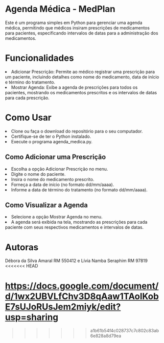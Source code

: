 # Agenda Médica - MedPlan
Este é um programa simples em Python para gerenciar uma agenda médica, permitindo que médicos insiram prescrições de medicamentos para pacientes, especificando intervalos de datas para a administração dos medicamentos.

# Funcionalidades
<li>Adicionar Prescrição: Permite ao médico registrar uma prescrição para um paciente, incluindo detalhes como nome do medicamento, data de início e término do tratamento.</li>
<li>Mostrar Agenda: Exibe a agenda de prescrições para todos os pacientes, mostrando os medicamentos prescritos e os intervalos de datas para cada prescrição.</li>

# Como Usar
<li>Clone ou faça o download do repositório para o seu computador.</li>
<li>Certifique-se de ter o Python instalado.</li>
<li>Execute o programa agenda_medica.py.</li>

<h2>Como Adicionar uma Prescrição</h2>
<li>Escolha a opção Adicionar Prescrição no menu.</li>
<li>Digite o nome do paciente.</li>
<li>Insira o nome do medicamento prescrito.</li>
<li>Forneça a data de início (no formato dd/mm/aaaa).</li>
<li>Informe a data de término do tratamento (no formato dd/mm/aaaa).</li>

<h2>Como Visualizar a Agenda</h2>
<li>Selecione a opção Mostrar Agenda no menu.</li>
<li>A agenda será exibida na tela, mostrando as prescrições para cada paciente com seus respectivos medicamentos e intervalos de datas.</li>

# Autoras
Débora da Silva Amaral RM 550412 e Lívia Namba Seraphim RM 97819
<<<<<<< HEAD

https://docs.google.com/document/d/1wx2UBVLfChv3D8qAaw1TAolKobE7sUJoRUsJem2miyk/edit?usp=sharing
=======
>>>>>>> a1b61b54f4c028737c7c802c83ab6e828a8d79ea
